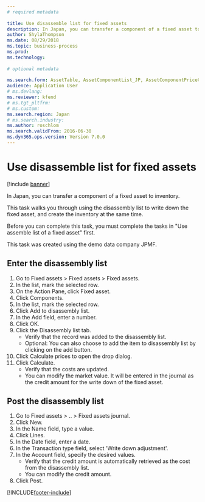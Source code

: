 ```yaml
--- 
# required metadata 
 
title: Use disassemble list for fixed assets
description: In Japan, you can transfer a component of a fixed asset to inventory. 
author: ShylaThompson
ms.date: 08/29/2018
ms.topic: business-process 
ms.prod:  
ms.technology:  
 
# optional metadata 
 
ms.search.form: AssetTable, AssetComponentList_JP, AssetComponentPriceCalcDropDialog_JP, LedgerJournalTable, LedgerJournalTransAsset   
audience: Application User 
# ms.devlang:  
ms.reviewer: kfend
# ms.tgt_pltfrm:  
# ms.custom:  
ms.search.region: Japan
# ms.search.industry: 
ms.author: roschlom
ms.search.validFrom: 2016-06-30 
ms.dyn365.ops.version: Version 7.0.0 
---
```

# Use disassemble list for fixed assets

[!include [banner](../../includes/banner.md)]

In Japan, you can transfer a component of a fixed asset to inventory. 



This task walks you through using the disassembly list to write down the fixed asset, and create the inventory at the same time.



Before you can complete this task, you must complete the tasks in "Use assemble list of a fixed asset" first. 



This task was created using the demo data company JPMF.


## Enter the disassembly list
1. Go to Fixed assets > Fixed assets > Fixed assets.
2. In the list, mark the selected row.
3. On the Action Pane, click Fixed asset.
4. Click Components.
5. In the list, mark the selected row.
6. Click Add to disassembly list.
7. In the Add field, enter a number.
8. Click OK.
9. Click the Disassembly list tab.
    * Verify that the record was added to the disassembly list.  
    * Optional: You can also choose to add the item to disassembly list by clicking on the add button.  
10. Click Calculate prices to open the drop dialog.
11. Click Calculate.
    * Verify that the costs are updated.  
    * You can modify the market value. It will be entered in the journal as the credit amount for the write down of the fixed asset.  

## Post the disassembly list
1. Go to Fixed assets > .. > Fixed assets journal.
2. Click New.
3. In the Name field, type a value.
4. Click Lines.
5. In the Date field, enter a date.
6. In the Transaction type field, select 'Write down adjustment'.
7. In the Account field, specify the desired values.
    * Verify that the credit amount is automatically retrieved as the cost from the disassembly list.  
    * You can modify the credit amount.  
8. Click Post.



[!INCLUDE[footer-include](../../../includes/footer-banner.md)]